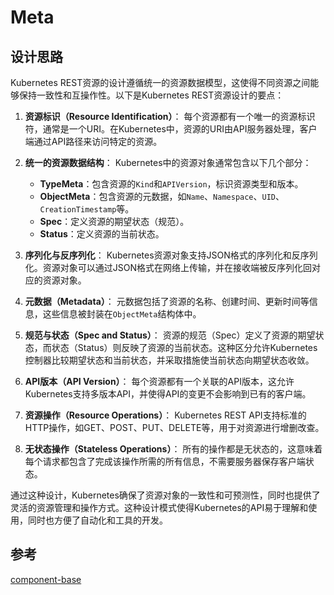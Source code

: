 # Meta

## 设计思路

Kubernetes REST资源的设计遵循统一的资源数据模型，这使得不同资源之间能够保持一致性和互操作性。以下是Kubernetes REST资源设计的要点：

1. **资源标识（Resource Identification）**：
   每个资源都有一个唯一的资源标识符，通常是一个URI。在Kubernetes中，资源的URI由API服务器处理，客户端通过API路径来访问特定的资源。

2. **统一的资源数据结构**：
   Kubernetes中的资源对象通常包含以下几个部分：
   - **TypeMeta**：包含资源的`Kind`和`APIVersion`，标识资源类型和版本。
   - **ObjectMeta**：包含资源的元数据，如`Name`、`Namespace`、`UID`、`CreationTimestamp`等。
   - **Spec**：定义资源的期望状态（规范）。
   - **Status**：定义资源的当前状态。

3. **序列化与反序列化**：
   Kubernetes资源对象支持JSON格式的序列化和反序列化。资源对象可以通过JSON格式在网络上传输，并在接收端被反序列化回对应的资源对象。

4. **元数据（Metadata）**：
   元数据包括了资源的名称、创建时间、更新时间等信息，这些信息被封装在`ObjectMeta`结构体中。

5. **规范与状态（Spec and Status）**：
   资源的规范（Spec）定义了资源的期望状态，而状态（Status）则反映了资源的当前状态。这种区分允许Kubernetes控制器比较期望状态和当前状态，并采取措施使当前状态向期望状态收敛。

6. **API版本（API Version）**：
   每个资源都有一个关联的API版本，这允许Kubernetes支持多版本API，并使得API的变更不会影响到已有的客户端。

7. **资源操作（Resource Operations）**：
   Kubernetes REST API支持标准的HTTP操作，如GET、POST、PUT、DELETE等，用于对资源进行增删改查。

8. **无状态操作（Stateless Operations）**：
   所有的操作都是无状态的，这意味着每个请求都包含了完成该操作所需的所有信息，不需要服务器保存客户端状态。

通过这种设计，Kubernetes确保了资源对象的一致性和可预测性，同时也提供了灵活的资源管理和操作方式。这种设计模式使得Kubernetes的API易于理解和使用，同时也方便了自动化和工具的开发。

## 参考

[component-base](https://github.com/marmotedu/component-base/pkg/fields)